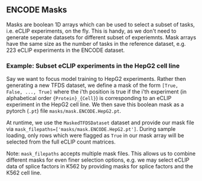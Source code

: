 ## ENCODE Masks

Masks are boolean 1D arrays which can be used to select a subset of tasks, i.e. eCLIP experiments, on the fly. This is handy, as we don't need to generate seperate datasets for different subset of experiemnts. Mask arrays have the same size as the number of tasks in the reference dataset, e.g. 223 eCLIP experiments in the ENCODE dataset. 

### Example: Subset eCLIP experiments in the HepG2 cell line

Say we want to focus model training to HepG2 experiments. Rather then generating a new TFDS dataset, we define a mask of the form `[True, False, ..., True]` where the i'th position is true if the i'th experiment (in alphabetical order `{Protein}_{Cell}`) is corresponding to an eCLIP experiment in the HepG2 cell line. We then save this boolean mask as a pytorch (`.pt`) file `masks/mask.ENCODE.HepG2.pt`. 

At runtime, we use the `MaskedTFDSDataset` dataset and provide our mask file via `mask_filepaths=['masks/mask.ENCODE.HepG2.pt']`. During sample loading, only rows which were flagged as `True` in our mask array will be selected from the full eCLIP count matrices. 

Note: `mask_filepaths` accepts multiple mask files. This allows us to combine different masks for even finer selection options, e.g. we may select eCLIP data of splice factors in K562 by providing masks for splice factors and the K562 cell line. 